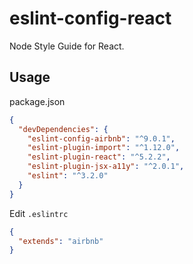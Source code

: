 # eslint-config-react

Node Style Guide for React.

## Usage

package.json

```json
{
  "devDependencies": {
    "eslint-config-airbnb": "^9.0.1",
    "eslint-plugin-import": "^1.12.0",
    "eslint-plugin-react": "^5.2.2",
    "eslint-plugin-jsx-a11y": "^2.0.1",
    "eslint": "^3.2.0"
  }
}
```

Edit `.eslintrc`

```json
{
  "extends": "airbnb"
}
```
